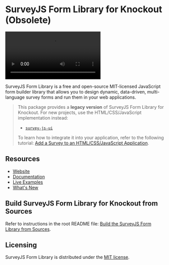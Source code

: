 # SurveyJS Form Library for Knockout (Obsolete)


<video src="https://github.com/surveyjs/survey-library/assets/22315929/b24a68bf-d703-4096-835b-752f5f610aa6"></video>


SurveyJS Form Library is a free and open-source MIT-licensed JavaScript form builder library that allows you to design dynamic, data-driven, multi-language survey forms and run them in your web applications.

> This package provides a **legacy version** of SurveyJS Form Library for Knockout. For new projects, use the HTML/CSS/JavaScript implementation instead:
>
> - [`survey-js-ui`](https://www.npmjs.com/package/survey-js-ui)
> 
> To learn how to integrate it into your application, refer to the following tutorial: [Add a Survey to an HTML/CSS/JavaScript Application](https://surveyjs.io/form-library/documentation/get-started-html-css-javascript).

## Resources

- [Website](https://surveyjs.io/)
- [Documentation](https://surveyjs.io/Documentation/Library)
- [Live Examples](https://surveyjs.io/form-library/examples/nps-question/knockoutjs)
- [What's New](https://surveyjs.io/WhatsNew)

## Build SurveyJS Form Library for Knockout from Sources

Refer to instructions in the root README file: [Build the SurveyJS Form Library from Sources](https://github.com/surveyjs/survey-library#build-the-surveyjs-form-library-from-sources).

## Licensing

SurveyJS Form Library is distributed under the [MIT license](https://github.com/surveyjs/survey-library/blob/master/LICENSE).
